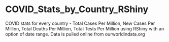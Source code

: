# COVID_Stats_by_Country_RShiny
COVID stats for every country - Total Cases Per Million, New Cases Per Million, Total Deaths Per Million, Total Tests Per Million using RShiny with an option of date range. 
Data is pulled online from ourworldindata.org

